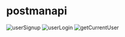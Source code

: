 # postmanapi
![userSignup](https://github.com/user-attachments/assets/0145fd7c-79a4-4976-98d8-8db31d5cc26c)
![userLogin](https://github.com/user-attachments/assets/67b2e2d0-6aff-4ac3-ae02-5c94bbf8fe6b)
![getCurrentUser](https://github.com/user-attachments/assets/3333af1f-9cae-4f8c-ace5-fa477d5d1946)
